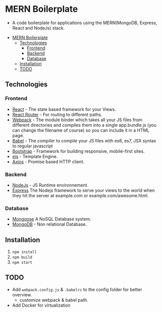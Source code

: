 # MERN Boilerplate

* A code boilerplate for applications using the MERN(MongoDB, Express, React and NodeJs) stack.

- [MERN Boilerplate](#mern-boilerplate)
  - [Technologies](#technologies)
    - [Frontend](#frontend)
    - [Backend](#backend)
    - [Database](#database)
  - [Installation](#installation)
  - [TODO](#todo)

## Technologies

### Frontend

* [React](https://facebook.github.io/react/) - The state based framework for your Views.
* [React Router](https://reacttraining.com/react-router/) - For routing to different paths.
* [Webpack](https://webpack.github.io/) - The module binder which takes all your JS files from different directories and compiles them into a single app.bundle.js (you can change the filename of course) so you can include it in a HTML page.
* [Babel](https://babeljs.io/blog/2015/06/07/react-on-es6-plus) - The compiler to compile your JS files with es6, es7, JSX syntax to regular javascript
* [Bootstrap](https://react-bootstrap.github.io/) - Framework for building responsive, mobile-first sites.
* [ejs](http://ejs.co/) - Template Engine.
* [Axios](https://www.npmjs.com/package/axios) - Promise based HTTP client.

### Backend

* [NodeJs](https://nodejs.org/en/) - JS Runtime environnement.
* [Express](http://expressjs.com/) The Nodejs framework to serve your views to the world when they hit the server at example.com or example.com/awesome.html.

### Database

* [Mongoose](http://mongoosejs.com/) A NoSQL Database system.
* [MongoDB](https://www.mongodb.com/) - Non relational Database.

## Installation

1. `npm install`
2. `npm build`
3. `npm start`

## TODO

* Add `webpack.config.js` & `.babelrc` to the config folder for better overview.
  * customize webpack & babel path.
* Add Docker for virtualization